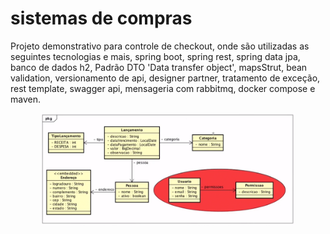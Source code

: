 # sistemas de compras

Projeto demonstrativo para controle de checkout, onde são utilizadas as seguintes tecnologias e mais, spring boot, spring rest, spring data jpa, banco de dados h2, Padrão DTO 'Data transfer object', mapsStrut, bean validation, versionamento de api, designer partner, tratamento de exceção, rest template, swagger api, mensageria com rabbitmq, docker compose e maven.

<div align="center">
  <a href="https://github.com/SamuelJdev">
  <img height="180em" src="https://github.com/SamuelJdev/compras/blob/main/Diagrama%20de%20Classes.PNG"/>
</div>
